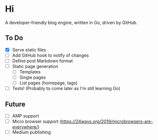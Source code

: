 # Hi

A developer-friendly blog engine, written in Go, driven by GitHub.

## To Do

- [x] Serve static files
- [ ] Add GitHub hook to notify of changes
- [ ] Define post Markdown format
- [ ] Static page generation
  - [ ] Templates
  - [ ] Single pages
  - [ ] List pages (homepage, tags)
- [ ] Tests! (Probably to come later as I'm still learning Go)

## Future
- [ ] AMP support
- [ ] Micro browser support (https://24ways.org/2019/microbrowsers-are-everywhere/)
- [ ] Medium publishing
